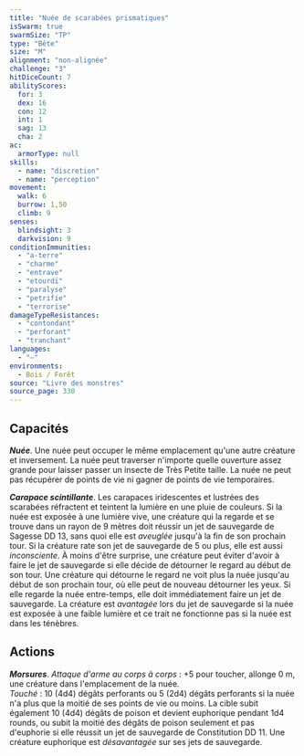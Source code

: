 ```yaml
---
title: "Nuée de scarabées prismatiques"
isSwarm: true
swarmSize: "TP"
type: "Bête"
size: "M"
alignment: "non-alignée"
challenge: "3"
hitDiceCount: 7
abilityScores:
  for: 3
  dex: 16
  con: 12
  int: 1
  sag: 13
  cha: 2
ac:
  armorType: null
skills:
  - name: "discretion"
  - name: "perception"
movement:
  walk: 6
  burrow: 1,50
  climb: 9
senses:
  blindsight: 3
  darkvision: 9
conditionImmunities:
  - "a-terre"
  - "charme"
  - "entrave"
  - "etourdi"
  - "paralyse"
  - "petrifie"
  - "terrorise"
damageTypeResistances:
  - "contondant"
  - "perforant"
  - "tranchant"
languages:
  - "—"
environments:
  - Bois / Forêt
source: "Livre des monstres"
source_page: 330
---
```

## Capacités
_**Nuée**_. Une nuée peut occuper le même emplacement qu'une autre créature et inversement. La nuée peut traverser n'importe quelle ouverture assez grande pour laisser passer un insecte de Très Petite taille. La nuée ne peut pas récupérer de points de vie ni gagner de points de vie temporaires.

_**Carapace scintillante**_. Les carapaces iridescentes et lustrées des scarabées réfractent et teintent la lumière en une pluie de couleurs. Si la nuée est exposée à une lumière vive, une créature qui la regarde et se trouve dans un rayon de 9 mètres doit réussir un jet de sauvegarde de Sagesse DD 13, sans quoi elle est _aveuglée_ jusqu'à la fin de son prochain tour. Si la créature rate son jet de sauvegarde de 5 ou plus, elle est aussi _inconsciente_. À moins d'être surprise, une créature peut éviter d'avoir à faire le jet de sauvegarde si elle décide de détourner le regard au début de son tour. Une créature qui détourne le regard ne voit plus la nuée jusqu'au début de son prochain tour, où elle peut de nouveau détourner les yeux. Si elle regarde la nuée entre-temps, elle doit immédiatement faire un jet de sauvegarde. La créature est _avantagée_ lors du jet de sauvegarde si la nuée est exposée à une faible lumière et ce trait ne fonctionne pas si la nuée est dans les ténèbres.

## Actions
_**Morsures**_. _Attaque d'arme au corps à corps_ : +5 pour toucher, allonge 0 m, une créature dans l'emplacement de la nuée.  
_Touché_ : 10 (4d4) dégâts perforants ou 5 (2d4) dégâts perforants si la nuée n'a plus que la moitié de ses points de vie ou moins. La cible subit également 10 (4d4) dégâts de poison et devient euphorique pendant 1d4 rounds, ou subit la moitié des dégâts de poison seulement et pas d'euphorie si elle réussit un jet de sauvegarde de Constitution DD 11. Une créature euphorique est _désavantagée_ sur ses jets de sauvegarde.
